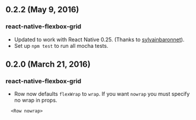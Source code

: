 ## 0.2.2 (May 9, 2016)

### react-native-flexbox-grid
- Updated to work with React Native 0.25. (Thanks to [sylvainbaronnet](https://github.com/sylvainbaronnet)).
- Set up `npm test` to run all mocha tests.


## 0.2.0 (March 21, 2016)

### react-native-flexbox-grid
- Row now defaults `flexWrap` to `wrap`. If you want `nowrap` you must specify no wrap in props.
```
  <Row nowrap>
```
